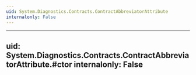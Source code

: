 ```yaml
---
uid: System.Diagnostics.Contracts.ContractAbbreviatorAttribute
internalonly: False
---
```


---
uid: System.Diagnostics.Contracts.ContractAbbreviatorAttribute.#ctor
internalonly: False
---
